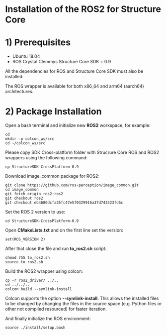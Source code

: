 # Installation of the ROS2 for Structure Core

<!-- more -->

# 1) Prerequisites 

 - Ubuntu 18.04
 - ROS Crystal Clemmys
Structure Core SDK = 0.9

 All the dependencies for ROS and Structure Core SDK must also be installed.

 The ROS wrapper is available for both x86_64 and arm64 (aarch64) architectures.


# 2) Package Installation 

Open a bash terminal and initialize new **ROS2** workspace, for example:

~~~{.sh}
cd 
mkdir -p colcon_ws/src 
cd ~/colcon_ws/src
~~~

Please copy SDK Cross-platform  folder with Strucrure Core ROS and ROS2 wrappers using the following command:

~~~
cp StructureSDK-CrossPlatform-0.9
~~~

Download image_common package for ROS2:

~~~
git clone https://github.com/ros-perception/image_common.git
cd image_common
git fetch origin ros2:ros2
git checkout ros2
git checkout eb4680dcfa35fc47e5f0329916a37d743323fd6c
~~~

Set the ROS 2 version to use:

~~~
cd StructureSDK-CrossPlatform-0.9
~~~

Open **CMakeLists.txt** and on the first line set the version:

~~~
set(ROS_VERSION 2)
~~~

After that close the file and run **to_ros2.sh** script:

~~~
chmod 755 to_ros2.sh
source to_ros2.sh
~~~

Build the ROS2 wrapper using colcon:

~~~
cp -r ros2_driver/ ../..
cd ../../..
colcon build --symlink-install
~~~
Colcon supports the option **--symlink-install**. This allows the installed files to be changed by changing the files in the source space (e.g. Python files or other not compiled resourced) for faster iteration.

And finally initialize the ROS environment:

~~~
source ./install/setup.bash
~~~

